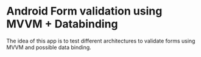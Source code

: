 # Android Form validation using MVVM + Databinding
The idea of this app is to test different architectures to validate forms using MVVM and possible data binding.
